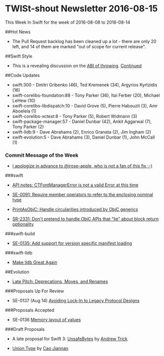# TWISt-shout Newsletter 2016-08-15
This Week In Swift for the week of 2016-08-08 to 2016-08-14

##Hot News

* The Pull Request backlog has been cleaned up a lot - there are only 20 left, and 14 of them are marked "out of scope for current release".

##Swift Style

* This is a revealing discussion on the [ABI of throwing](https://lists.swift.org/pipermail/swift-evolution/Week-of-Mon-20160801/026013.html). [Continued](https://lists.swift.org/pipermail/swift-evolution/Week-of-Mon-20160808/026052.html)

##Code Updates

* swift:300 - Dmitri Gribenko (46), Ted Kremenek (34), Argyrios Kyrtzidis (16)
* swift-corelibs-foundation:88 - Tony Parker (36), Itai Ferber (20), Michael LeHew (10)
* swift-corelibs-libdispatch:10 - David Grove (5), Pierre Habouzit (3), Amr Aboelela (1)
* swift-corelibs-xctest:8 - Tony Parker (5), Robert Widmann (3)
* swift-package-manager:57 - Daniel Dunbar (42), Ankit Aggarwal (7), Tony Parker (2)
* swift-lldb:9 - Dave Abrahams (2), Enrico Granata (2), Jim Ingham (2)
* swift-evolution:5 - Dave Abrahams (3), Daniel Dunbar (1), John McCall (1)

### Commit Message of the Week

* [I apologize in advance to @jrose-apple, who is not a fan of this fix ;-)](https://github.com/apple/swift/commit/c98ce0c77096109f9ed128bded57340526e842a1)

###swift

* [API notes: CTFontManagerError is not a valid Error at this time](https://github.com/apple/swift/commit/71896204838994472a1af7c2c2bebf60b0142a24)
  
* [SE-0091: Require member operators to refer to the enclosing nominal type](https://github.com/apple/swift/commit/a15c485193c4dcb61c330be8c2d869758fff2c45)

* [PrintAsObjC: Handle circularities introduced by ObjC generics](https://github.com/apple/swift/commit/8282160de842499ddadcaffd2cee10859fc532d2)

* [SR-2331: Don't pretend to handle ObjC APIs that "lie" about block return optionality](https://github.com/apple/swift/commit/8bd32a972c2e4ad0e7767d28233feecf705b7a28)

###swift-build

* [SE-0135: Add support for version specific manifest loading](https://github.com/apple/swift-package-manager/commit/04a15059cc2b36e260e189883f48ea338a945dd2)

###swift-lldb

* [Make lldb Great Again](https://github.com/apple/swift-lldb/commit/211a091fb9032197f17ff215d36df04abc6afaea)

##Evolution

* [Late Pitch: Deprecations, Moves, and Renames](https://lists.swift.org/pipermail/swift-evolution/Week-of-Mon-20160808/026071.html)

###Proposals Up For Review

* SE-0137 (Aug 14) [Avoiding Lock-In to Legacy Protocol Designs](https://github.com/apple/swift-evolution/blob/master/proposals/0137-avoiding-lock-in.md)

###Proposals Accepted

* SE-0136 [Memory layout of values](https://lists.swift.org/pipermail/swift-evolution/Week-of-Mon-20160808/026164.html)
  
###Draft Proposals

* A late proposal for Swift 3: [UnsafeBytes](https://github.com/atrick/swift-evolution/blob/unsafebytes/proposals/NNNN-UnsafeBytes.md) by [Andrew Trick](atrick@apple.com)

* [Union Type](https://github.com/frogcjn/swift-evolution/blob/master/proposals/xxxx-union-type.md) by [Cao Jiannan](frogcjn@163.com)
